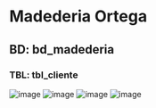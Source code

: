 # Madederia Ortega
## BD: bd_madederia
### TBL: tbl_cliente
![image](https://github.com/MAOMOrtega15/act2/assets/143548416/1c190b1c-e994-4e9a-98a6-e0398e6b8f57)
![image](https://github.com/MAOMOrtega15/act2/assets/143548416/3f2f7c5e-beff-4bec-8c17-d25a357ae1c4)
![image](https://github.com/MAOMOrtega15/act2/assets/143548416/e72616b3-7256-4ba7-a4dd-683603419bf0)
![image](https://github.com/MAOMOrtega15/act2/assets/143548416/968bb9a7-54ad-4201-9b16-51223390285f)




